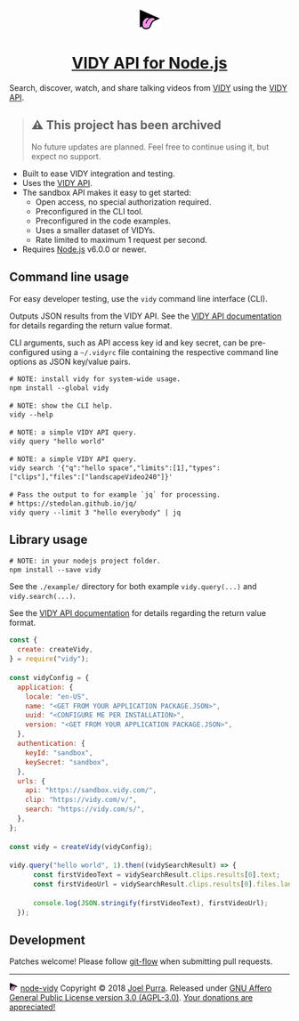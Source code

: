 <p align="center">
  <a href="https://vidy.com/"><img src="./resources/icon/vidy-icon-82x80.png" alt="The VIDY logotype" width="41" height="40" border="0" /></a>
</p>
<h1 align="center">
  <a href="https://github.com/joelpurra/node-vidy">VIDY API for Node.js</a>
</h1>



Search, discover, watch, and share talking videos from [VIDY](https://vidy.com/) using the [VIDY API](https://api.vidy.com/).



> ## ⚠️ This project has been archived
>
> No future updates are planned. Feel free to continue using it, but expect no support.



- Built to ease VIDY integration and testing.
- Uses the [VIDY API](https://api.vidy.com/).
- The sandbox API makes it easy to get started:
  - Open access, no special authorization required.
  - Preconfigured in the CLI tool.
  - Preconfigured in the code examples.
  - Uses a smaller dataset of VIDYs.
  - Rate limited to maximum 1 request per second.
- Requires [Node.js](https://nodejs.org/) v6.0.0 or newer.



## Command line usage

For easy developer testing, use the `vidy` command line interface (CLI).

Outputs JSON results from the VIDY API. See the [VIDY API documentation](https://api.vidy.com) for details regarding the return value format.

CLI arguments, such as API access key id and key secret, can be pre-configured using a `~/.vidyrc` file containing the respective command line options as JSON key/value pairs.

```shell
# NOTE: install vidy for system-wide usage.
npm install --global vidy

# NOTE: show the CLI help.
vidy --help

# NOTE: a simple VIDY API query.
vidy query "hello world"

# NOTE: a simple VIDY API query.
vidy search '{"q":"hello space","limits":[1],"types":["clips"],"files":["landscapeVideo240"]}'

# Pass the output to for example `jq` for processing.
# https://stedolan.github.io/jq/
vidy query --limit 3 "hello everybody" | jq
```



## Library usage

```shell
# NOTE: in your nodejs project folder.
npm install --save vidy
```

See the `./example/` directory for both example `vidy.query(...)` and `vidy.search(...)`.

See the [VIDY API documentation](https://api.vidy.com) for details regarding the return value format.

```javascript
const {
  create: createVidy,
} = require("vidy");

const vidyConfig = {
  application: {
    locale: "en-US",
    name: "<GET FROM YOUR APPLICATION PACKAGE.JSON>",
    uuid: "<CONFIGURE ME PER INSTALLATION>",
    version: "<GET FROM YOUR APPLICATION PACKAGE.JSON>",
  },
  authentication: {
    keyId: "sandbox",
    keySecret: "sandbox",
  },
  urls: {
    api: "https://sandbox.vidy.com/",
    clip: "https://vidy.com/v/",
    search: "https://vidy.com/s/",
  },
};

const vidy = createVidy(vidyConfig);

vidy.query("hello world", 1).then((vidySearchResult) => {
      const firstVideoText = vidySearchResult.clips.results[0].text;
      const firstVideoUrl = vidySearchResult.clips.results[0].files.landscapeVideo240.url;

      console.log(JSON.stringify(firstVideoText), firstVideoUrl);
  });
```



## Development

Patches welcome! Please follow [git-flow](https://danielkummer.github.io/git-flow-cheatsheet/) when submitting pull requests.



---

<a href="https://vidy.com/"><img src="./resources/icon/vidy-icon-82x80.png" alt="Screenshot of the /vidy command used in Slack" width="16" height="16" border="0" /></a> [node-vidy](https://joelpurra.com/projects/node-vidy/) Copyright &copy; 2018 [Joel Purra](https://joelpurra.com/). Released under [GNU Affero General Public License version 3.0 (AGPL-3.0)](https://www.gnu.org/licenses/agpl.html). [Your donations are appreciated!](https://joelpurra.com/donate/)
